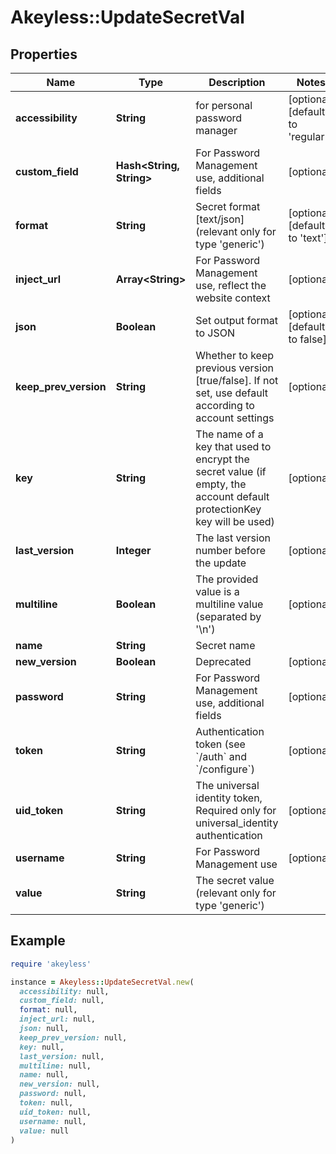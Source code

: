 # Akeyless::UpdateSecretVal

## Properties

| Name | Type | Description | Notes |
| ---- | ---- | ----------- | ----- |
| **accessibility** | **String** | for personal password manager | [optional][default to &#39;regular&#39;] |
| **custom_field** | **Hash&lt;String, String&gt;** | For Password Management use, additional fields | [optional] |
| **format** | **String** | Secret format [text/json] (relevant only for type &#39;generic&#39;) | [optional][default to &#39;text&#39;] |
| **inject_url** | **Array&lt;String&gt;** | For Password Management use, reflect the website context | [optional] |
| **json** | **Boolean** | Set output format to JSON | [optional][default to false] |
| **keep_prev_version** | **String** | Whether to keep previous version [true/false]. If not set, use default according to account settings | [optional] |
| **key** | **String** | The name of a key that used to encrypt the secret value (if empty, the account default protectionKey key will be used) | [optional] |
| **last_version** | **Integer** | The last version number before the update | [optional] |
| **multiline** | **Boolean** | The provided value is a multiline value (separated by &#39;\\n&#39;) | [optional] |
| **name** | **String** | Secret name |  |
| **new_version** | **Boolean** | Deprecated | [optional] |
| **password** | **String** | For Password Management use, additional fields | [optional] |
| **token** | **String** | Authentication token (see &#x60;/auth&#x60; and &#x60;/configure&#x60;) | [optional] |
| **uid_token** | **String** | The universal identity token, Required only for universal_identity authentication | [optional] |
| **username** | **String** | For Password Management use | [optional] |
| **value** | **String** | The secret value (relevant only for type &#39;generic&#39;) |  |

## Example

```ruby
require 'akeyless'

instance = Akeyless::UpdateSecretVal.new(
  accessibility: null,
  custom_field: null,
  format: null,
  inject_url: null,
  json: null,
  keep_prev_version: null,
  key: null,
  last_version: null,
  multiline: null,
  name: null,
  new_version: null,
  password: null,
  token: null,
  uid_token: null,
  username: null,
  value: null
)
```

